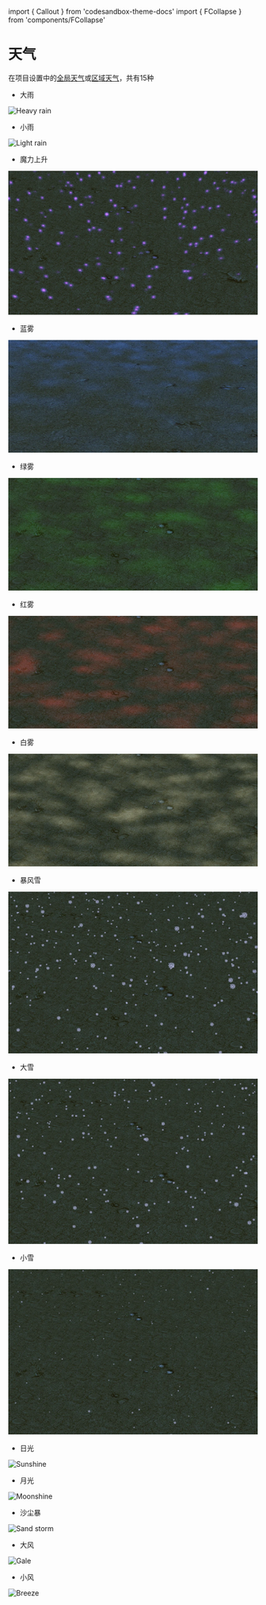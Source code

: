 import { Callout } from 'codesandbox-theme-docs'
import { FCollapse } from 'components/FCollapse'

# 天气

在项目设置中的[全局天气](../getting-started/artistic-effects)或[区域天气](../Navigation/Main_interface/Tool_Palette)，共有15种

+ 大雨

![Heavy rain](./pic/Heavy-rain.webp)

+ 小雨
  
![Light rain](./pic/Light-rain.webp)

+ 魔力上升
  
![Magic rise](./pic/Magic-rise.webp)

+ 蓝雾
  
![Blue fog](./pic/Blue-fog.webp)

+ 绿雾
  
![Green fog](./pic/Green-fog.webp)

+ 红雾
  
![Red fog](./pic/Red-fog.webp)

+ 白雾
  
![White fog](./pic/White-fog.webp)

+ 暴风雪
  
![Snowstorm](./pic/Snowstorm.webp)

+ 大雪
  
![Heavy snow](./pic/Heavy-snow.webp)

+ 小雪
  
![Light snow](./pic/Light-snow.webp)

+ 日光
  
![Sunshine](https://up1goods.fp.ps.easebar.com/file/643e5094d448e372d871286fa1lrKLod03)

+ 月光
  
![Moonshine](./pic/Moonshine.webp)

+ 沙尘暴
  
![Sand storm](./pic/Sand-storm.webp)

+ 大风
  
![Gale](./pic/Gale.webp)

+ 小风
  
![Breeze](./pic/Breeze.webp)
